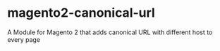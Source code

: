 # magento2-canonical-url
A Module for Magento 2 that adds canonical URL with different host to every page
